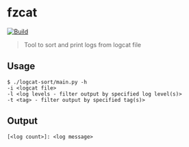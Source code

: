 # fzcat
[![Build](https://github.com/michalkielan/logcat-sort/actions/workflows/build.yml/badge.svg)](https://github.com/michalkielan/logcat-sort/actions/workflows/build.yml)
> Tool to sort and print logs from logcat file

## Usage
```
$ ./logcat-sort/main.py -h
-i <logcat file>
-l <log levels - filter output by specified log level(s)>
-t <tag> - filter output by specified tag(s)>
```

## Output
```
[<log count>]: <log message>
```
